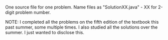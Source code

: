 One source file for one problem.
Name files as "SolutionXX.java" - XX for 2-digit problem number.

NOTE: I completed all the problems on the fifth edition of the textbook this past summer, some multiple times.  I also studied all the solutions over the summer.  I just wanted to disclose this.
